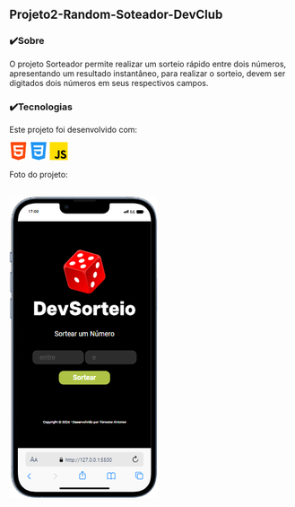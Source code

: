 <h2>Projeto2-Random-Soteador-DevClub</h2>
 
 <h3>✔️Sobre</h3>
<p>
    O projeto Sorteador permite realizar um sorteio rápido entre dois números, apresentando um resultado instantâneo,
    para realizar o sorteio, devem ser digitados dois números em seus respectivos campos.
</p>
<h3>✔️Tecnologias</h3>
<p>Este projeto foi desenvolvido com:</p>

![alt text](./Assets/html.png)
![alt text](./Assets/css.png)
![alt text](./Assets/js.png)

<p>Foto do projeto:</p> <br>
<img src="./Assets/foto.png">
